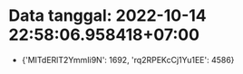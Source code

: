 # Data tanggal: 2022-10-14 22:58:06.958418+07:00

* {'MITdERlT2YmmIi9N': 1692, 'rq2RPEKcCj1Yu1EE': 4586}
